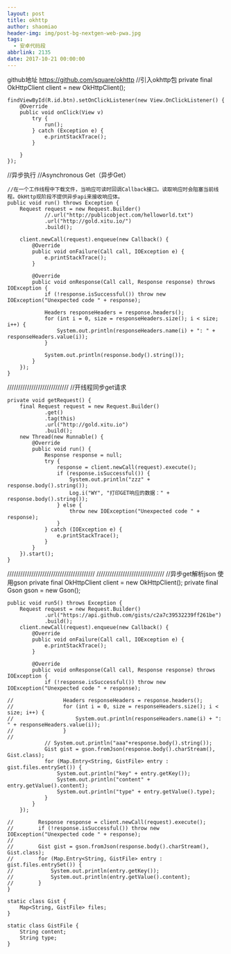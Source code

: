 ```yaml
---
layout: post
title: okhttp
author: shaomiao
header-img: img/post-bg-nextgen-web-pwa.jpg
tags:
  - 安卓代码段
abbrlink: 2135
date: 2017-10-21 00:00:00
---
```

github地址
https://github.com/square/okhttp
//引入okhttp包
	private final OkHttpClient client = new OkHttpClient();

	findViewById(R.id.btn).setOnClickListener(new View.OnClickListener() {
		@Override
		public void onClick(View v) 
			try {
				run();
			} catch (Exception e) {
				e.printStackTrace();
			}
		  
		}
	});

//异步执行
    //Asynchronous Get（异步Get）

    //在一个工作线程中下载文件，当响应可读时回调Callback接口。读取响应时会阻塞当前线程。OkHttp现阶段不提供异步api来接收响应体。
	public void run() throws Exception {
		Request request = new Request.Builder()
				//.url("http://publicobject.com/helloworld.txt")
				.url("http://gold.xitu.io/")
				.build();

		client.newCall(request).enqueue(new Callback() {
			@Override
			public void onFailure(Call call, IOException e) {
				e.printStackTrace();
			}

			@Override
			public void onResponse(Call call, Response response) throws IOException {
				if (!response.isSuccessful()) throw new IOException("Unexpected code " + response);

				Headers responseHeaders = response.headers();
				for (int i = 0, size = responseHeaders.size(); i < size; i++) {
					System.out.println(responseHeaders.name(i) + ": " + responseHeaders.value(i));
				}

				System.out.println(response.body().string());
			}
		});
	}

////////////////////////////
//开线程同步get请求

	private void getRequest() {
		final Request request = new Request.Builder()
				.get()
				.tag(this)
				.url("http://gold.xitu.io")
				.build();
		new Thread(new Runnable() {
			@Override
			public void run() {
				Response response = null;
				try {
					response = client.newCall(request).execute();
					if (response.isSuccessful()) {
						System.out.println("zzz" + response.body().string());
						Log.i("WY", "打印GET响应的数据：" + response.body().string());
					} else {
						throw new IOException("Unexpected code " + response);
					}
				} catch (IOException e) {
					e.printStackTrace();
				}
			}
		}).start();
	}

////////////////////////////////////////
///////////////////////////////
//异步get解析json 使用gson
private final OkHttpClient client = new OkHttpClient();
	private final Gson gson = new Gson();

	public void run5() throws Exception {
		Request request = new Request.Builder()
				.url("https://api.github.com/gists/c2a7c39532239ff261be")
				.build();
		client.newCall(request).enqueue(new Callback() {
			@Override
			public void onFailure(Call call, IOException e) {
				e.printStackTrace();
			}

			@Override
			public void onResponse(Call call, Response response) throws IOException {
				if (!response.isSuccessful()) throw new IOException("Unexpected code " + response);

	//                Headers responseHeaders = response.headers();
	//                for (int i = 0, size = responseHeaders.size(); i < size; i++) {
	//                    System.out.println(responseHeaders.name(i) + ": " + responseHeaders.value(i));
	//                }
	//
				// System.out.println("aaa"+response.body().string());
				Gist gist = gson.fromJson(response.body().charStream(), Gist.class);
				for (Map.Entry<String, GistFile> entry : gist.files.entrySet()) {
					System.out.println("key" + entry.getKey());
					System.out.println("content" + entry.getValue().content);
					System.out.println("type" + entry.getValue().type);
				}
			}
		});

	//        Response response = client.newCall(request).execute();
	//        if (!response.isSuccessful()) throw new IOException("Unexpected code " + response);
	//
	//        Gist gist = gson.fromJson(response.body().charStream(), Gist.class);
	//        for (Map.Entry<String, GistFile> entry : gist.files.entrySet()) {
	//            System.out.println(entry.getKey());
	//            System.out.println(entry.getValue().content);
	//        }
	}

	static class Gist {
		Map<String, GistFile> files;
	}

	static class GistFile {
		String content;
		String type;
	}
